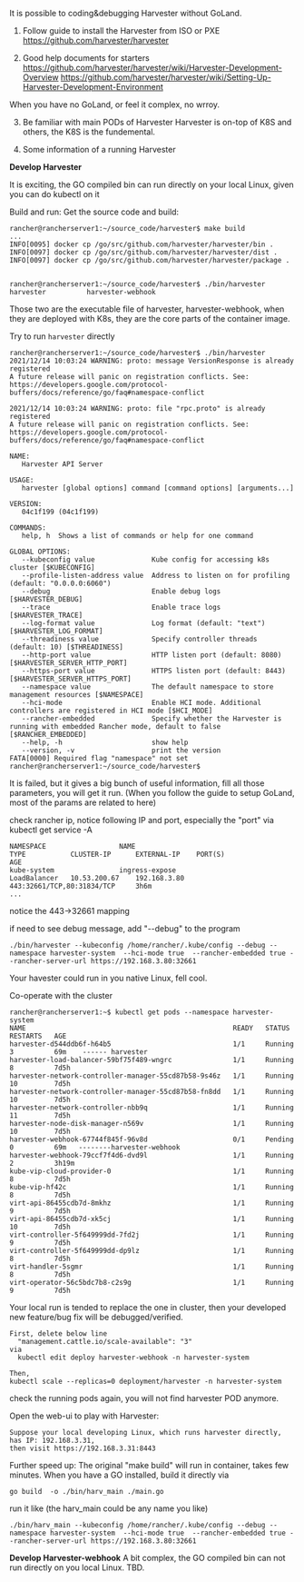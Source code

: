 It is possible to coding&debugging Harvester without GoLand.

1. Follow guide to install the Harvester from ISO or PXE
https://github.com/harvester/harvester

2. Good help documents for starters
https://github.com/harvester/harvester/wiki/Harvester-Development-Overview
https://github.com/harvester/harvester/wiki/Setting-Up-Harvester-Development-Environment

When you have no GoLand, or feel it complex, no wrroy.


3. Be familiar with main PODs of Harvester
Harvester is on-top of K8S and others, the K8S is the fundemental.

4. Some information of a running Harvester






**Develop Harvester**

It is exciting, the GO compiled bin can run directly on your local Linux, given you can do kubectl on it

Build and run:
Get the source code and build:

```
rancher@rancherserver1:~/source_code/harvester$ make build
...
INFO[0095] docker cp /go/src/github.com/harvester/harvester/bin .
INFO[0097] docker cp /go/src/github.com/harvester/harvester/dist .
INFO[0097] docker cp /go/src/github.com/harvester/harvester/package .


rancher@rancherserver1:~/source_code/harvester$ ./bin/harvester
harvester          harvester-webhook
```
Those two are the executable file of harvester, harvester-webhook, when they are deployed with K8s, they are the core parts of the container image.

Try to run ```harvester``` directly

```
rancher@rancherserver1:~/source_code/harvester$ ./bin/harvester
2021/12/14 10:03:24 WARNING: proto: message VersionResponse is already registered
A future release will panic on registration conflicts. See:
https://developers.google.com/protocol-buffers/docs/reference/go/faq#namespace-conflict

2021/12/14 10:03:24 WARNING: proto: file "rpc.proto" is already registered
A future release will panic on registration conflicts. See:
https://developers.google.com/protocol-buffers/docs/reference/go/faq#namespace-conflict

NAME:
   Harvester API Server

USAGE:
   harvester [global options] command [command options] [arguments...]

VERSION:
   04c1f199 (04c1f199)

COMMANDS:
   help, h  Shows a list of commands or help for one command

GLOBAL OPTIONS:
   --kubeconfig value              Kube config for accessing k8s cluster [$KUBECONFIG]
   --profile-listen-address value  Address to listen on for profiling (default: "0.0.0.0:6060")
   --debug                         Enable debug logs [$HARVESTER_DEBUG]
   --trace                         Enable trace logs [$HARVESTER_TRACE]
   --log-format value              Log format (default: "text") [$HARVESTER_LOG_FORMAT]
   --threadiness value             Specify controller threads (default: 10) [$THREADINESS]
   --http-port value               HTTP listen port (default: 8080) [$HARVESTER_SERVER_HTTP_PORT]
   --https-port value              HTTPS listen port (default: 8443) [$HARVESTER_SERVER_HTTPS_PORT]
   --namespace value               The default namespace to store management resources [$NAMESPACE]
   --hci-mode                      Enable HCI mode. Additional controllers are registered in HCI mode [$HCI_MODE]
   --rancher-embedded              Specify whether the Harvester is running with embedded Rancher mode, default to false [$RANCHER_EMBEDDED]
   --help, -h                      show help
   --version, -v                   print the version
FATA[0000] Required flag "namespace" not set
rancher@rancherserver1:~/source_code/harvester$

```

It is failed, but it gives a big bunch of useful information, fill all those parameters, you will get it run.
(When you follow the guide to setup GoLand, most of the params are related to here)


check rancher ip, notice following IP and port, especially the "port"
 via kubectl get service -A
```
NAMESPACE                  NAME                                          TYPE           CLUSTER-IP      EXTERNAL-IP    PORT(S)                        AGE
kube-system                ingress-expose                                LoadBalancer   10.53.200.67    192.168.3.80   443:32661/TCP,80:31834/TCP     3h6m
...
```
notice the 443->32661 mapping


if need to see debug message, add "--debug" to the program
```
./bin/harvester --kubeconfig /home/rancher/.kube/config --debug --namespace harvester-system  --hci-mode true  --rancher-embedded true --rancher-server-url https://192.168.3.80:32661
```
Your havester could run in you native Linux, fell cool.

Co-operate with the cluster
```
rancher@rancherserver1:~$ kubectl get pods --namespace harvester-system
NAME                                                   READY   STATUS    RESTARTS   AGE
harvester-d544ddb6f-h64b5                              1/1     Running   3          69m    ------ harvester
harvester-load-balancer-59bf75f489-wngrc               1/1     Running   8          7d5h
harvester-network-controller-manager-55cd87b58-9s46z   1/1     Running   10         7d5h
harvester-network-controller-manager-55cd87b58-fn8dd   1/1     Running   10         7d5h
harvester-network-controller-nbb9q                     1/1     Running   11         7d5h
harvester-node-disk-manager-n569v                      1/1     Running   10         7d5h
harvester-webhook-67744f845f-96v8d                     0/1     Pending   0          69m   --------harvester-webhook
harvester-webhook-79ccf7f4d6-dvd9l                     1/1     Running   2          3h19m
kube-vip-cloud-provider-0                              1/1     Running   8          7d5h
kube-vip-hf42c                                         1/1     Running   8          7d5h
virt-api-86455cdb7d-8mkhz                              1/1     Running   9          7d5h
virt-api-86455cdb7d-xk5cj                              1/1     Running   10         7d5h
virt-controller-5f649999dd-7fd2j                       1/1     Running   9          7d5h
virt-controller-5f649999dd-dp9lz                       1/1     Running   8          7d5h
virt-handler-5sgmr                                     1/1     Running   8          7d5h
virt-operator-56c5bdc7b8-c2s9g                         1/1     Running   9          7d5h
```

Your local run is tended to replace the one in cluster, then your developed new feature/bug fix will be debugged/verified.
```
First, delete below line
  "management.cattle.io/scale-available": "3"
via
  kubectl edit deploy harvester-webhook -n harvester-system

Then,
kubectl scale --replicas=0 deployment/harvester -n harvester-system
```
check the running pods again, you will not find harvester POD anymore.

Open the web-ui to play with Harvester:
```
Suppose your local developing Linux, which runs harvester directly, has IP: 192.168.3.31,
then visit https://192.168.3.31:8443 
```

Further speed up:
The original "make build" will run in container, takes few minutes.
When you have a GO installed, build it directly via
```
go build  -o ./bin/harv_main ./main.go
```
run it like  (the harv_main could be any name you like)
```
./bin/harv_main --kubeconfig /home/rancher/.kube/config --debug --namespace harvester-system  --hci-mode true  --rancher-embedded true --rancher-server-url https://192.168.3.80:32661
```



**Develop Harvester-webhook**
A bit complex, the GO compiled bin can not run directly on you local Linux.
TBD.
